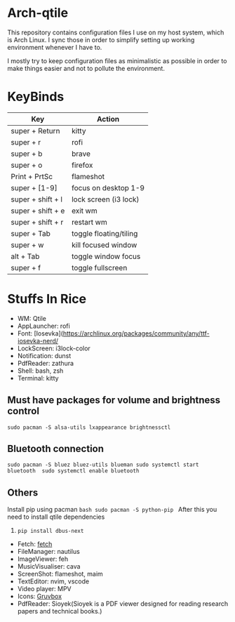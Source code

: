 # Arch-qtile

This repository contains configuration files I use on my host system, which is Arch Linux. I sync those in order to simplify setting up working environment whenever I have to.

I mostly try to keep configuration files as minimalistic as possible in order to make things easier and not to pollute the environment.

# KeyBinds

| Key               | Action                 |
| ----------------- | ---------------------- |
| super + Return    | kitty                  |
| super + r         | rofi                   |
| super + b         | brave                  |
| super + o         | firefox                |
| Print + PrtSc     | flameshot              |
| super + [1-9]     | focus on desktop 1-9   |
| super + shift + l | lock screen (i3 lock)  |
| super + shift + e | exit wm                |
| super + shift + r | restart wm             |
| super + Tab       | toggle floating/tiling |
| super + w         | kill focused window    |
| alt + Tab         | toggle window focus    |
| super + f         | toggle fullscreen      |

# Stuffs In Rice

- WM: Qtile
- AppLauncher: rofi
- Font: [Iosevka](https://archlinux.org/packages/community/any/ttf-iosevka-nerd/ 
- LockScreen: i3lock-color
- Notification: dunst
- PdfReader: zathura
- Shell: bash, zsh
- Terminal: kitty
## Must have packages for volume and brightness control
`sudo pacman -S alsa-utils lxappearance brightnessctl`
## Bluetooth connection
`sudo pacman -S bluez bluez-utils blueman
 sudo systemctl start bluetooth 
 sudo systemctl enable bluetooth
`


## Others
Install pip using pacman
``bash
sudo pacman -S python-pip
``
After this you need to install qtile dependencies
1. `pip install dbus-next`

- Fetch: [fetch](https://github.com/Manas140/fetch)
- FileManager: nautilus
- ImageViewer: feh
- MusicVisualiser: cava
- ScreenShot: flameshot, maim
- TextEditor: nvim, vscode
- Video player: MPV
- Icons: [Gruvbox](https://www.pling.com/p/1681313/)
- PdfReader: Sioyek(Sioyek is a PDF viewer designed for reading research papers and technical books.)[](https://sioyek-documentation.readthedocs.io/en/latest/index.html)
